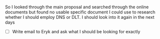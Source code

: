 So I looked through the main proposal and searched through the online documents but found no usable specific document I could use to research whether I should employ DNS or DLT.
I should look into it again in the next days

- [ ] Write email to Eryk and ask what I should be looking for exactly